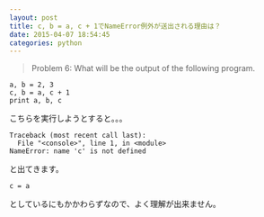 ```yaml
---
layout: post
title: c, b = a, c + 1でNameError例外が送出される理由は？
date: 2015-04-07 18:54:45
categories: python
---
```

<blockquote>
  <p>Problem 6: What will be the output of the following program.</p>
</blockquote>

<pre><code>a, b = 2, 3
c, b = a, c + 1
print a, b, c
</code></pre>

<p>こちらを実行しようとすると。。。</p>

<pre><code>Traceback (most recent call last):
  File "&lt;console&gt;", line 1, in &lt;module&gt;
NameError: name 'c' is not defined
</code></pre>

<p>と出てきます。</p>

<pre><code>c = a
</code></pre>

<p>としているにもかかわらずなので、よく理解が出来ません。</p>

